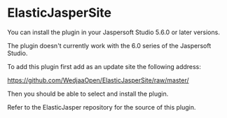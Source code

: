 ElasticJasperSite
=================

You can install the plugin in your Jaspersoft Studio 5.6.0 or later versions. 

The plugin doesn't currently work with the 6.0 series of the Jaspersoft Studio.

To add this plugin first add as an update site the following address:

https://github.com/WedjaaOpen/ElasticJasperSite/raw/master/

Then you should be able to select and install the plugin.

Refer to the ElasticJasper repository for the source of this plugin.


